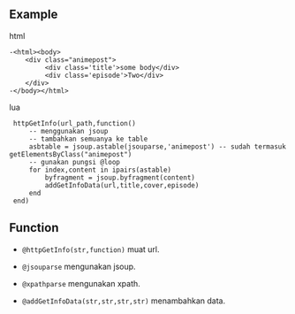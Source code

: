 ## Example ##

html

    -<html><body>
        <div class="animepost">
             <div class='title'>some body</div>
             <div class='episode'>Two</div>
        </div>
    -</body></html>


lua
  
     httpGetInfo(url_path,function()
         -- menggunakan jsoup        
         -- tambahkan semuanya ke table
         asbtable = jsoup.astable(jsouparse,'animepost') -- sudah termasuk getElementsByClass("animepost")
         -- gunakan pungsi @loop 
         for index,content in ipairs(astable)
             byfragment = jsoup.byfragment(content)
             addGetInfoData(url,title,cover,episode)
         end
     end)


## Function ##
- `@httpGetInfo(str,function)` muat url.
 
- `@jsouparse` mengunakan jsoup.

- `@xpathparse` mengunakan xpath.

- `@addGetInfoData(str,str,str,str)` menambahkan data.
